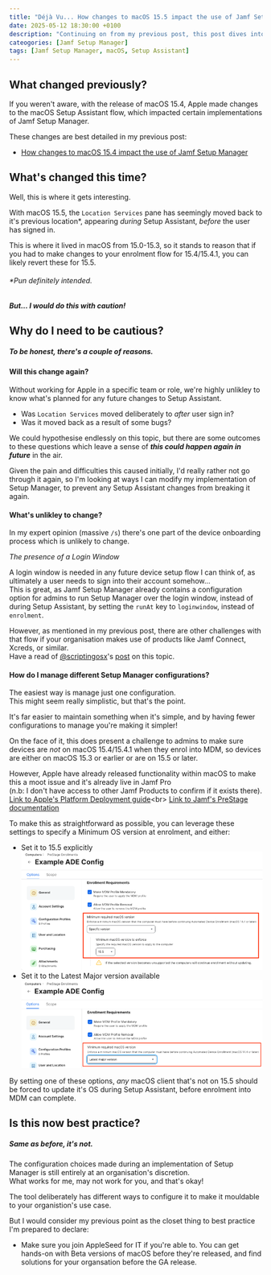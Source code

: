```yaml
---
title: "Déjà Vu... How changes to macOS 15.5 impact the use of Jamf Setup Manager"
date: 2025-05-12 18:30:00 +0100
description: "Continuing on from my previous post, this post dives into the changes to Setup Assistant in macOS 15.5+ and how they impact the use of Jamf Setup Manager"
cateogories: [Jamf Setup Manager]
tags: [Jamf Setup Manager, macOS, Setup Assistant]
---
```


## What changed previously?

If you weren't aware, with the release of macOS 15.4, Apple made changes to the macOS Setup Assistant flow, which impacted certain implementations of Jamf Setup Manager.

These changes are best detailed in my previous post:<br>
- [How changes to macOS 15.4 impact the use of Jamf Setup Manager](https://philipross.github.io/posts/Jamf-Setup-Manager-macOS-15.4+/)


## What's changed this time?

Well, this is where it gets interesting.

With macOS 15.5, the `Location Services` pane has seemingly moved back to it's previous location*, appearing *during* Setup Assistant, *before* the user has signed in.

This is where it lived in macOS from 15.0-15.3, so it stands to reason that if you had to make changes to your enrolment flow for 15.4/15.4.1, you can likely revert these for 15.5.


###### *Pun definitely intended.


***But... I would do this with caution!***

## Why do I need to be cautious?

##### To be honest, there's a couple of reasons.

#### Will this change again?
Without working for Apple in a specific team or role, we're highly unlikley to know what's planned for any future changes to Setup Assistant.

 - Was `Location Services` moved deliberately to *after* user sign in? 
 - Was it moved back as a result of some bugs?

We could hypothesise endlessly on this topic, but there are some outcomes to these questions which leave a sense of ***this could happen again in future*** in the air.

Given the pain and difficulties this caused initially, I'd really rather not go through it again, so I'm looking at ways I can modify my implementation of Setup Manager, to prevent any Setup Assistant changes from breaking it again.

#### What's unlikley to change?

In my expert opinion (massive `/s`) there's one part of the device onboarding process which is unlikely to change.

*The presence of a Login Window*

A login window is needed in any future device setup flow I can think of, as ultimately a user needs to sign into their account somehow...<br>
This is great, as Jamf Setup Manager already contains a configuration option for admins to run Setup Manager over the login window, instead of during Setup Assistant, by setting the `runAt` key to `loginwindow`, instead of `enrolment`.

However, as mentioned in my previous post, there are other challenges with that flow if your organisation makes use of products like Jamf Connect, Xcreds, or similar.<br>
Have a read of [@scriptingosx](https://github.com/scriptingosx)'s [post](https://github.com/jamf/Setup-Manager/discussions/96) on this topic.

#### How do I manage different Setup Manager configurations?

The easiest way is manage just one configuration.<br>
This might seem really simplistic, but that's the point.

It's far easier to maintain something when it's simple, and by having fewer configurations to manage you're making it simpler!

On the face of it, this does present a challenge to admins to make sure devices are *not* on macOS 15.4/15.4.1 when they enrol into MDM, so devices are either on macOS 15.3 or earlier or are on 15.5 or later.

However, Apple have already released functionality within macOS to make this a moot issue and it's already live in Jamf Pro<br>(n.b: I don't have access to other Jamf Products to confirm if it exists there).<br>
[Link to Apple's Platform Deployment guide](https://support.apple.com/en-gb/guide/deployment/dep73069dd57/web#:~:text=Enforcing%20a%20minimum,put%20into%20production.)<br>
[Link to Jamf's PreStage documentation](https://learn.jamf.com/en-US/bundle/jamf-pro-documentation-current/page/Automated_Device_Enrollment_for_Computers.html#ariaid-title5)

To make this as straightforward as possible, you can leverage these settings to specify a Minimum OS version at enrolment, and either:
- Set it to 15.5 explicitly<br>
    ![Image showing ADE Minimum OS version set to 15.5 in Jamf Pro PreStage](/assets/img/postImages/ADE-Minimum-15.5.png)
- Set it to the Latest Major version available
    ![Image showing ADE Minimim OS version set to Latest Major Version in Jamf Pro PreStage](/assets/img/postImages/ADE-Minimum-LatestMajor.png)

By setting one of these options, *any* macOS client that's not on 15.5 should be forced to update it's OS during Setup Assistant, before enrolment into MDM can complete.

## Is this now best practice?

##### Same as before, it's not.

The configuration choices made during an implementation of Setup Manager is still entirely at an organisation's discretion.<br>
What works for me, may not work for you, and that's okay!

The tool deliberately has different ways to configure it to make it mouldable to your organistion's use case.

But I would consider my previous point as the closet thing to best practice I'm prepared to declare:
- Make sure you join AppleSeed for IT if you're able to. You can get hands-on with Beta versions of macOS before they're released, and find solutions for your organsation before the GA release.